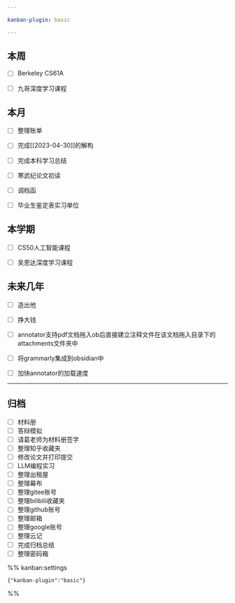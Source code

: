 ```yaml
---

kanban-plugin: basic

---
```


## 本周

- [ ] Berkeley CS61A
- [ ] 九哥深度学习课程


## 本月

- [ ] 整理账单
- [ ] 完成[[2023-04-30]]的解构
- [ ] 完成本科学习总结
- [ ] 寒武纪论文初读
- [ ] 调档函
- [ ] 毕业生鉴定表实习单位


## 本学期

- [ ] CS50人工智能课程
- [ ] 吴恩达深度学习课程


## 未来几年

- [ ] 造出他
- [ ] 挣大钱
- [ ] annotator支持pdf文档拖入ob后直接建立注释文件在该文档拖入目录下的attachments文件夹中
- [ ] 将grammarly集成到obsidian中
- [ ] 加快annotator的加载速度


***

## 归档

- [ ] 材料册
- [ ] 答辩模拟
- [ ] 请葛老师为材料册签字
- [ ] 整理知乎收藏夹
- [ ] 修改论文并打印提交
- [ ] LLM编程实习
- [ ] 整理出租屋
- [ ] 整理幕布
- [ ] 整理gitee账号
- [ ] 整理bilibili收藏夹
- [ ] 整理github账号
- [ ] 整理邮箱
- [ ] 整理google账号
- [ ] 整理云记
- [ ] 完成归档总结
- [ ] 整理密码箱

%% kanban:settings
```
{"kanban-plugin":"basic"}
```
%%